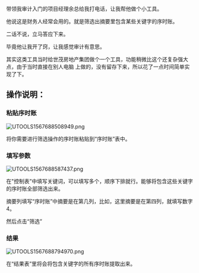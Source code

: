 带领我审计入门的项目经理余总给我打电话，让我帮他做个小工具。

他说这是财务人经常会用的。就是筛选出摘要里包含某些关键字的序时账。

二话不说，立马答应下来。

毕竟他让我开了窍，让我感觉审计有意思。

其实这类工具当时给世茂房地产集团做个一个工具，功能稍微比这个还复杂强大点，由于当时直接在别人电脑
上做的，没有留存下来，所以花了一点时间简单实现了下。

## 操作说明：

### 粘贴序时账

![UTOOLS1567688508949.png](http://yanxuan.nosdn.127.net/9bb8260c2cbe1c7c0d8119dc728b2c63.png)

将你需要进行筛选操作的序时账粘贴到“序时账”表中。

### 填写参数

![UTOOLS1567688587437.png](http://yanxuan.nosdn.127.net/a5537c985b7f22045590e42b49d14695.png)

在"控制表”中填写关键词，可以填写多个，顺序下排就行。能够将包含这些关键字的序时账全部筛选出来。

摘要列填写“序时账”中摘要是在第几列，比如，这里摘要是在第四列，就填写数字4。

然后点击“筛选”

### 结果

![UTOOLS1567688794970.png](http://yanxuan.nosdn.127.net/d8a9d6299ce8f70fb3444b352e64fa23.png)

在“结果表”里将会将包含关键字的所有序时账提取出来。


